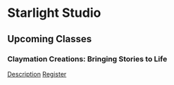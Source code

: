 # Starlight Studio

## Upcoming Classes

### Claymation Creations: Bringing Stories to Life 

[Description](pages/workshops/claymationcreations.md) 
[Register](https://www.paypal.com/ncp/payment/ZG7BYU3E3K6NC)
